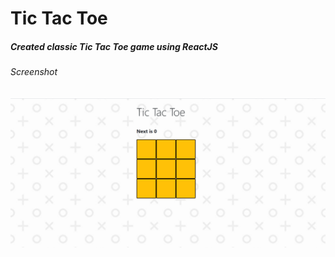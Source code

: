 # Tic Tac Toe 
<h5>Created classic Tic Tac Toe game using ReactJS </h5>
<h6>Screenshot</h6>
<img src="https://github.com/Riya128/tic-tac-toe/blob/main/src/Screenshot.PNG">
